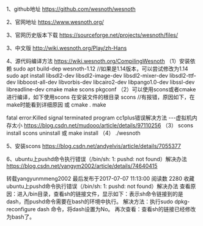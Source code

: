1、github地址
https://github.com/wesnoth/wesnoth

2、官网地址
https://www.wesnoth.org/

3、官网历史版本下载
https://sourceforge.net/projects/wesnoth/files/

3、中文版
http://wiki.wesnoth.org/Play/zh-Hans

4、源代码编译方法
https://wiki.wesnoth.org/CompilingWesnoth
（1）安装依赖
sudo apt build-dep wesnoth-1.12  //如果是1.14版本，可以尝试修改为1.14
sudo apt install libsdl2-dev libsdl2-image-dev libsdl2-mixer-dev libsdl2-ttf-dev libboost-all-dev libvorbis-dev libcairo2-dev libpango1.0-dev libssl-dev libreadline-dev cmake make scons pkgconf
（2）可以使用scons或者cmake进行编译，如下使用scons
在安装文件的根目录
scons   //有报错，原因如下，在make时能看到详细原因
或
cmake .
make

fatal error:Killed signal terminated program cc1plus错误解决方法 ---虚拟机内存太小
https://blog.csdn.net/mudooo/article/details/97110256
（3）
scons install
scons uninstall
或
make install
（4）
./wesnoth

5、安装scons
https://blog.csdn.net/andyelvis/article/details/7055377

6、ubuntu上pushd命令执行错误（/bin/sh: 1: pushd: not found）解决办法
https://blog.csdn.net/yangym2002/article/details/74640415

转载yangyunmmeng2002 最后发布于2017-07-07 11:13:00 阅读数 2280  收藏
 ubuntu上pushd命令执行错误（/bin/sh: 1: pushd: not found）解决办法
查看原因：进入/bin目录，查看sh的链接文件，显示如下：表示sh命令链接到的是dash，而pushd命令需要在bash的环境中执行。
解决方法：执行sudo dpkg-reconfigure dash 命令，将dash设置为No。
再次查看：查看sh的链接已经修改为bash了。


